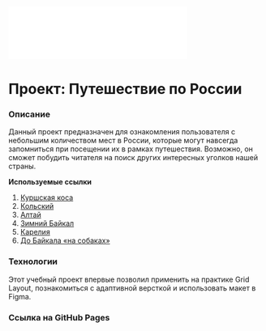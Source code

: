 ![](./images/logo.svg)
# Проект: Путешествие по России

### Описание
Данный проект предназначен для ознакомления пользователя с небольшим количеством мест в России, которые могут навсегда запомниться при посещении их в рамках путешествия. Возможно, он сможет побудить читателя на поиск других интересных уголков нашей страны.

**Используемые ссылки**
1. [Куршская коса](http://park-kosa.ru)
2. [Кольский](https://yourshot.nationalgeographic.com/photos/?keywords=kolskiy)
3. [Алтай](https://www.facebook.com/vera.bashmakova/posts/10156011613718822)
4. [Зимний Байкал](https://vk.com/baikalmile)
5. [Карелия](http://vodlozero.ru)
6. [До Байкала «на собаках»](https://stampsy.com/na-elektrichkakh-do-baikala)

### Технологии
Этот учебный проект впервые позволил применить на практике Grid Layout, познакомиться с адаптивной версткой и использовать макет в Figma.

### Ссылка на GitHub Pages
[]()
